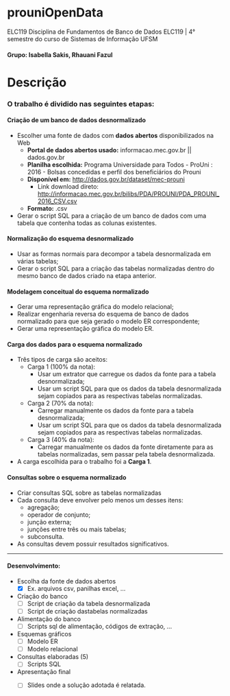 # prouniOpenData
ELC119 Disciplina de Fundamentos de Banco de Dados ELC119  | 4° semestre do curso de Sistemas de Informação UFSM
#### Grupo: Isabella Sakis, Rhauani Fazul

# Descrição

### O trabalho é dividido nas seguintes etapas:

#### Criação de um banco de dados desnormalizado

* Escolher uma fonte de dados com **dados abertos** disponibilizados na Web
	- **Portal de dados abertos usado:** informacao.mec.gov.br || dados.gov.br 
	- **Planilha escolhida:** Programa Universidade para Todos - ProUni : 2016 - Bolsas concedidas e perfil dos beneficiários do Prouni
	- **Disponível em:** http://dados.gov.br/dataset/mec-prouni
		- Link download direto: http://informacao.mec.gov.br/bilibs/PDA/PROUNI/PDA_PROUNI_2016_CSV.csv
	- **Formato:** .csv
* Gerar o script SQL para a criação de um banco de dados com uma tabela que contenha todas as colunas existentes.
			
#### Normalização do esquema desnormalizado

- Usar as formas normais para decompor a tabela desnormalizada em várias tabelas;
- Gerar o script SQL para a criação das tabelas normalizadas dentro do mesmo banco de dados criado na etapa anterior.

#### Modelagem conceitual do esquema normalizado

- Gerar uma representação gráfica do modelo relacional;
- Realizar engenharia reversa do esquema de banco de dados normalizado para que seja gerado o modelo ER correspondente;
- Gerar uma representação gráfica do modelo ER.


#### Carga dos dados para o esquema normalizado

- Três tipos de carga são aceitos:
	+ Carga 1 (100% da nota):
		- Usar um extrator que carregue os dados da fonte para a tabela desnormalizada;
		- Usar um script SQL para que os dados da tabela desnormalizada sejam copiados para as respectivas tabelas normalizadas.
	+ Carga 2 (70% da nota):
		- Carregar manualmente os dados da fonte para a tabela desnormalizada;
		- Usar um script SQL para que os dados da tabela desnormalizada sejam copiados para as respectivas tabelas normalizadas.
	+ Carga 3 (40% da nota):
		- Carregar manualmente os dados da fonte diretamente para as tabelas normalizadas, sem passar pela tabela desnormalizada.
- A carga escolhida para o trabalho foi a **Carga 1**.


#### Consultas sobre o esquema normalizado

- Criar consultas SQL sobre as tabelas normalizadas
- Cada consulta deve envolver pelo menos um desses itens:
	+ agregação;
	+ operador de conjunto;
	+ junção externa;
	+ junções entre três ou mais tabelas;
	+ subconsulta.
- As consultas devem possuir resultados significativos.



-----------------------------------------------------------------

#### Desenvolvimento:

- Escolha da fonte de dados abertos
	+ [x] Ex. arquivos csv, panilhas excel, ...
- Criação do banco
	+ [ ] Script de criação da tabela desnormalizada
	+ [ ] Script de criação dastabelas normalizadas
- Alimentação do banco
	+ [ ] Scripts sql de alimentação, códigos de extração, ...
- Esquemas gráficos
	+ [ ] Modelo ER
	+ [ ] Modelo relacional
- Consultas elaboradas (5)
	+ [ ] Scripts SQL
- Apresentação final
	+ [ ] Slides onde a solução adotada é relatada.


